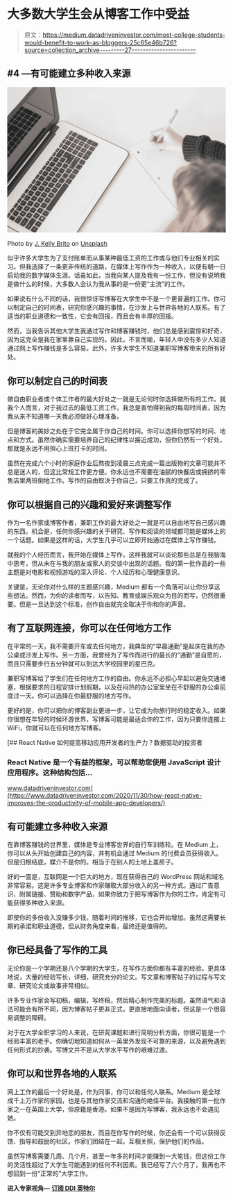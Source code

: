 # 大多数大学生会从博客工作中受益

> 原文：<https://medium.datadriveninvestor.com/most-college-students-would-benefit-to-work-as-bloggers-25c65e46b726?source=collection_archive---------27----------------------->

## #4 —有可能建立多种收入来源

![](img/22b22d12348976a9d30f3a7e783f8b9e.png)

Photo by [J. Kelly Brito](https://unsplash.com/@hellokellybrito?utm_source=medium&utm_medium=referral) on [Unsplash](https://unsplash.com?utm_source=medium&utm_medium=referral)

似乎许多大学生为了支付账单而从事某种最低工资的工作或与他们专业相关的实习。但我选择了一条更非传统的道路，在媒体上写作作为一种收入，以便有朝一日启动我的数字媒体生涯。话虽如此，当我向某人提及我有一份工作，但没有说明我是做什么的时候，大多数人会认为我从事的是一份更“主流”的工作。

如果说有什么不同的话，我很惊讶写博客在大学生中不是一个更普遍的工作。你可以制定自己的时间表，研究你感兴趣的事情，在沙发上与世界各地的人联系。有了适当的职业道德和一致性，它会有回报，而且会有丰厚的回报。

然而，当我告诉其他大学生我通过写作和博客赚钱时，他们总是感到震惊和好奇，因为这完全是我在家里靠自己实现的。因此，不言而喻，年轻人中没有多少人知道通过网上写作赚钱是多么容易。此外，许多大学生不知道兼职写博客带来的所有好处。

## 你可以制定自己的时间表

做自由职业者或个体工作者的最大好处之一就是无论何时你选择做所有的工作。就我个人而言，对于我过去的最低工资工作，我总是害怕得到我的每周时间表，因为我从来不知道哪一天我必须做好心理准备。

但是博客的美妙之处在于它完全属于你自己的时间。你可以选择你想写的时间、地点和方式。虽然你确实需要培养自己的纪律性以接近成功，但你仍然有一个好处，那就是永远不用担心上班打卡的时间。

虽然在完成六个小时的家庭作业后熬夜到凌晨三点完成一篇出版物的文章可能并不总是迷人的，但这比常规工作更方便。你永远也不需要在油腻的快餐店或拥挤的零售店里两班倒地工作。写作的自由取决于你自己，只要工作真的完成了。

## 你可以根据自己的兴趣和爱好来调整写作

作为一名作家或博客作者，兼职工作的最大好处之一就是可以自由地写自己感兴趣的东西。机会是，任何你感兴趣的关于研究、写作和阅读的领域都可能是媒体上的一个话题。如果是这样的话，大学生几乎可以立即开始通过在媒体上写作赚钱。

就我的个人经历而言，我开始在媒体上写作，这样我就可以谈论那些总是在我脑海中思考，但从未在与我的朋友或家人的交谈中出现的话题。我的第一批作品的一些主题是对电影和视频游戏的深入评论、个人经历和心理健康意识。

关键是，无论你对什么样的主题感兴趣，Medium 都有一个角落可以让你分享这些想法。然而，为你的读者而写，以告知、教育或娱乐观众为目的而写，仍然很重要。但是一旦达到这个标准，创作自由就完全取决于你和你的声音。

## 有了互联网连接，你可以在任何地方工作

在平常的一天，我不需要开车或去任何地方，我典型的“早晨通勤”是起床在我的办公桌或沙发上写作。另一方面，我曾经为了写作而进行的最长的“通勤”是自愿的，而且只需要步行五分钟就可以到达大学校园里的星巴克。

兼职写博客给了学生们在任何地方工作的自由。你永远不必担心早起以避免交通堵塞，根据要求的日程安排计划假期，以及在闷热的办公室里坐在不舒服的办公桌前度过一天。你可以选择在你最舒服的地方写作。

更好的是，你可以把你的博客副业更进一步，让它成为你旅行时的稳定收入。如果你很想在年轻的时候环游世界，写博客可能是最适合你的工作，因为只要你连接上 WiFi，你就可以在任何地方写博客。

[](https://www.datadriveninvestor.com/2020/11/30/how-react-native-improves-the-productivity-of-mobile-app-developers/) [## React Native 如何提高移动应用开发者的生产力？数据驱动的投资者

### React Native 是一个有益的框架，可以帮助您使用 JavaScript 设计应用程序。这种结构包括…

www.datadriveninvestor.com](https://www.datadriveninvestor.com/2020/11/30/how-react-native-improves-the-productivity-of-mobile-app-developers/) 

## 有可能建立多种收入来源

在靠博客赚钱的世界里，媒体是专业博客世界的自行车训练轮。在 Medium 上，你可以从头开始创建自己的内容，并有机会通过 Medium 的付费会员获得收入。但是归根结底，媒介不是你的。相当于在别人的土地上盖房子。

好的一面是，互联网是一个巨大的地方，现在获得自己的 WordPress 网站和域名非常容易。这是许多专业博客和作家赚取大部分收入的另一种方式。通过广告意识、附属链接、赞助和数字产品，如果你致力于把写博客作为你的工作，肯定有可能获得多种收入来源。

即使你的多份收入没赚多少钱，随着时间的推移，它也会开始增加。虽然这需要长期的承诺和职业道德，但从财务角度来看，最终还是值得的。

## 你已经具备了写作的工具

无论你是一个学期还是八个学期的大学生，在写作方面你都有丰富的经验。更具体地说，大量的经验写长，详细，研究充分的论文。写文章和博客帖子的过程与写文章、研究论文或故事非常相似。

许多专业作家会写初稿，编辑，写终稿，然后精心制作完美的标题。虽然语气和语法可能会有所不同，因为博客帖子更非正式，更直接地面向读者，但这是一个很容易调整的障碍。

对于在大学全职学习的人来说，在研究课题和进行简明分析方面，你很可能是一个经验丰富的老手。你确切地知道如何从一英里外发现不可靠的来源，以及避免遇到任何形式的抄袭。写博文并不是从大学水平写作的艰难过渡。

## 你可以和世界各地的人联系

网上工作的最后一个好处是，作为同事，你可以和任何人联系。Medium 是全球成千上万作家的家园，也是与其他作家交流和沟通的绝佳平台。我接触的第一批作家之一在英国上大学，但原籍是香港。如果不是因为写博客，我永远也不会遇见她。

你不仅有可能交到异地恋的朋友，而且在你写作的时候，你还会有一个可以获得反馈、指导和鼓励的社区。作家们团结在一起，互相关照，保护他们的作品。

虽然写博客需要几周、几个月，甚至一年多的时间才能赚到一大笔钱，但这份工作的灵活性超过了大学生可能遇到的任何不利因素。我已经写了六个月了，我再也不想回到一份“正常的”大学工作。

**进入专家视角—** [**订阅 DDI 英特尔**](https://datadriveninvestor.com/ddi-intel)